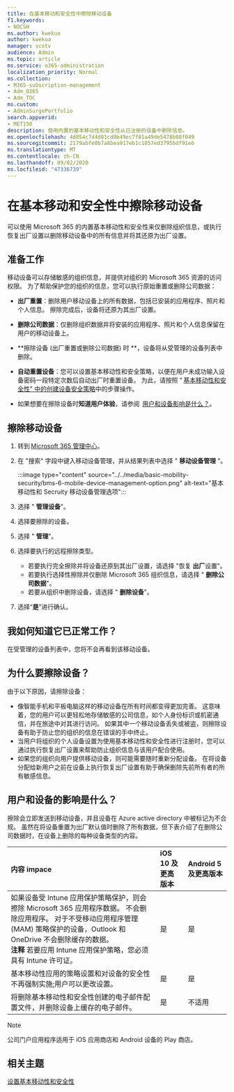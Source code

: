 ```yaml
---
title: 在基本移动和安全性中擦除移动设备
f1.keywords:
- NOCSH
ms.author: kwekua
author: kwekua
manager: scotv
audience: Admin
ms.topic: article
ms.service: o365-administration
localization_priority: Normal
ms.collection:
- M365-subscription-management
- Adm_O365
- Adm_TOC
ms.custom:
- AdminSurgePortfolio
search.appverid:
- MET150
description: 使用内置的基本移动性和安全性从已注册的设备中删除信息。
ms.openlocfilehash: 4d854c7d4d81cd0b49ec7f81a49de5478b08f049
ms.sourcegitcommit: 2179abfe0b7a8bea917eb1c1057ed3795bdf91e6
ms.translationtype: MT
ms.contentlocale: zh-CN
ms.lasthandoff: 09/02/2020
ms.locfileid: "47336739"
---
```

# <a name="wipe-a-mobile-device-in-basic-mobility-and-security"></a>在基本移动和安全性中擦除移动设备

可以使用 Microsoft 365 的内置基本移动性和安全性来仅删除组织信息，或执行恢复出厂设置以删除移动设备中的所有信息并将其还原为出厂设置。

## <a name="before-you-begin"></a>准备工作

移动设备可以存储敏感的组织信息，并提供对组织的 Microsoft 365 资源的访问权限。 为了帮助保护您的组织的信息，您可以执行原始重置或删除公司数据：
    
- **出厂重置**：删除用户移动设备上的所有数据，包括已安装的应用程序、照片和个人信息。 擦除完成后，设备将还原为其出厂设置。
    
- **删除公司数据**：仅删除组织数据并将安装的应用程序、照片和个人信息保留在用户的移动设备上。   

- **擦除设备 (出厂重置或删除公司数据) 时 **，设备将从受管理的设备列表中删除。
    
- **自动重置设备**：您可以设置基本移动性和安全策略，以便在用户未成功输入设备密码一段特定次数后自动出厂时重置设备。 为此，请按照 " [基本移动性和安全性" 中的创建设备安全策略](create-device-security-policies-in-basic-mmobility-and-security.md)中的步骤操作。
    
- 如果想要在擦除设备时**知道用户体验**，请参阅  [用户和设备影响是什么？](#whats-the-user-and-device-impact)。   

## <a name="wipe-a-mobile-device"></a>擦除移动设备

1. 转到 [Microsoft 365 管理中心](https://support.microsoft.com/office/758befc4-0888-4009-9f14-0d147402fd23)。
    
2. 在 "搜索" 字段中键入移动设备管理，并从结果列表中选择 " **移动设备管理** "。 

    :::image type="content" source="../../media/basic-mobility-security/bms-6-mobile-device-management-option.png" alt-text="基本移动性和 Secruity 移动设备管理选项":::

3. 选择 " **管理设备**"。

4. 选择要擦除的设备。

5. 选择 " **管理**"。

6. 选择要执行的远程擦除类型。

    - 若要执行完全擦除并将设备还原到其出厂设置，请选择 "恢复 **出厂**设置"。
    - 若要执行选择性擦除并仅删除 Microsoft 365 组织信息，请选择 " **删除公司数据**"。
    - 若要从组织中删除设备，请选择 " **删除设备**"。

7. 选择“**是**”进行确认。

## <a name="how-do-i-know-it-worked"></a>我如何知道它已正常工作？

在受管理的设备列表中，您将不会再看到该移动设备。

## <a name="why-would-you-want-to-wipe-a-device"></a>为什么要擦除设备？

由于以下原因，请擦除设备：

- 像智能手机和平板电脑这样的移动设备在所有时间都变得更加完善。 这意味着，您的用户可以更轻松地存储敏感的公司信息，如个人身份标识或机密通信，并在旅途中对其进行访问。 如果其中一个移动设备丢失或被盗，则擦除设备有助于防止您的组织的信息在错误的手中终止。
- 当用户将组织的个人设备设置为使用基本移动性和安全性进行注册时，您可以通过执行恢复出厂设置来帮助防止组织信息与该用户配合使用。
- 如果您的组织向用户提供移动设备，则可能需要随时重新分配设备。 在将设备分配给新用户之前在设备上执行恢复出厂设置有助于确保删除先前所有者的所有敏感信息。

## <a name="whats-the-user-and-device-impact"></a>用户和设备的影响是什么？

擦除会立即发送到移动设备，并且设备在 Azure active directory 中被标记为不合规。 虽然在将设备重置为出厂默认值时删除了所有数据，但下表介绍了在删除公司数据时，在设备上删除的每种设备类型的内容。

|**内容 impace**|**iOS 10 及更高版本**|**Android 5 及更高版本**|
|:-----|:-----|:-----|
|如果设备受 Intune 应用保护策略保护，则会擦除 Microsoft 365 应用程序数据。 不会删除应用程序。 对于不受移动应用程序管理 (MAM) 策略保护的设备，Outlook 和 OneDrive 不会删除缓存的数据。<br/>**注释** 若要应用 Intune 应用保护策略，您必须具有 Intune 许可证。|是|是|
|基本移动性应用的策略设置和对设备的安全性不再强制实施;用户可以更改设置。|是|是|
|将删除基本移动性和安全性创建的电子邮件配置文件，并删除设备上缓存的电子邮件。|是|不适用|
>[!NOTE] 
>公司门户应用程序适用于 iOS 应用商店和 Android 设备的 Play 商店。

## <a name="related-topics"></a>相关主题

[设置基本移动性和安全性](set-up-basic-mobility-and-security.md)